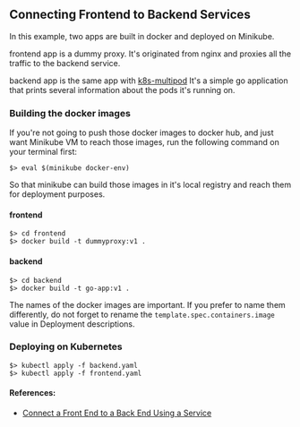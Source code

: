 ## Connecting Frontend to Backend Services

In this example, two apps are built in docker and deployed on Minikube.

frontend app is a dummy proxy. It's originated from nginx and proxies all the
traffic to the backend service.

backend app is the same app with [k8s-multipod](../k8s-multipod) It's a simple
go application that prints several information about the pods it's running on.

### Building the docker images

If you're not going to push those docker images to docker hub, and just want
Minikube VM to reach those images, run the following command on your terminal
first:
```
$> eval $(minikube docker-env)
```
So that minikube can build those images in it's local registry and reach them
for deployment purposes. 

#### frontend

```
$> cd frontend
$> docker build -t dummyproxy:v1 .
```
#### backend

```
$> cd backend
$> docker build -t go-app:v1 .
```

The names of the docker images are important. If you prefer to name them
differently, do not forget to rename the `template.spec.containers.image` value
in Deployment descriptions.

### Deploying on Kubernetes

```
$> kubectl apply -f backend.yaml
$> kubectl apply -f frontend.yaml
```

#### References:
* [Connect a Front End to a Back End Using a Service](https://kubernetes.io/docs/tasks/access-application-cluster/connecting-frontend-backend/)
